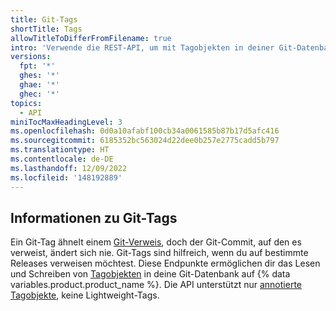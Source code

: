 ```yaml
---
title: Git-Tags
shortTitle: Tags
allowTitleToDifferFromFilename: true
intro: 'Verwende die REST-API, um mit Tagobjekten in deiner Git-Datenbank in {% data variables.product.product_name %} zu interagieren.'
versions:
  fpt: '*'
  ghes: '*'
  ghae: '*'
  ghec: '*'
topics:
  - API
miniTocMaxHeadingLevel: 3
ms.openlocfilehash: 0d0a10afabf100cb34a0061585b87b17d5afc416
ms.sourcegitcommit: 6185352bc563024d22dee0b257e2775cadd5b797
ms.translationtype: HT
ms.contentlocale: de-DE
ms.lasthandoff: 12/09/2022
ms.locfileid: '148192889'
---
```

## Informationen zu Git-Tags

Ein Git-Tag ähnelt einem [Git-Verweis](/rest/reference/git#refs), doch der Git-Commit, auf den es verweist, ändert sich nie. Git-Tags sind hilfreich, wenn du auf bestimmte Releases verweisen möchtest. Diese Endpunkte ermöglichen dir das Lesen und Schreiben von [Tagobjekten](https://git-scm.com/book/en/v2/Git-Internals-Git-References#_tags) in deine Git-Datenbank auf {% data variables.product.product_name %}. Die API unterstützt nur [annotierte Tagobjekte](https://git-scm.com/book/en/v2/Git-Internals-Git-References#_tags), keine Lightweight-Tags.
